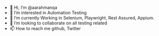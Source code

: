 - 👋 Hi, I’m @aarahmanqa
- 👀 I’m interested in Automation Testing
- 🌱 I’m currently Working in Selenium, Playwright, Rest Assured, Appium.
- 💞️ I’m looking to collaborate on all testing related
- 📫 How to reach me github, Twitter

<!---
aarahmanqa/aarahmanqa is a ✨ special ✨ repository because its `README.md` (this file) appears on your GitHub profile.
You can click the Preview link to take a look at your changes.
--->

